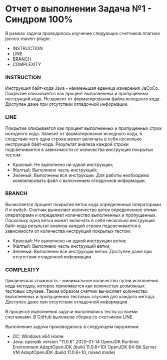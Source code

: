 ﻿#  Отчет о выполнении Задача №1 - Синдром 100%

В рамках задачи проводилось изучение следующих счетчиков плагина jacoco-maven-plugin:
* INSTRUCTION
* LINE
* BRANCH
* COMPLEXITY

### INSTRUCTION
Инструкция байт-кода Java - наименьшая еденица измерения JaCoCo. Покрытие описывается как процент выполненных и пропущенных инструкций кода. Независит от форматирования файла исходного кода. Доступен даже при отсутствии отладочной информации.

### LINE
Покрытие описывается как процент выполненных и пропущенных строк исходного кода. Зависит от форматирования исходного кода, в следствии чего одна строка может включать в себя несколько инструкций байт-кода. Результат анализа каждой строки подсвечивается в зависимости от количества инструкций покрытых тестом:
 - Красный: Не выполнено ни одной инструкции;
 - Желтый: Выполнено часть инструкций;
 - Зеленый: Выполнены все инструкции.
Для работы необходимо компилировать файл с включением отладочной информации.

### BRANCH
Вычисляется процент покрытия веток кода определенных операторами if и switch. Счетчик вычисляет количество веток определенное этими операторами и определяет количество выполненных и пропущенных. Поскольку одна ветка может включать в себя несколько инструкций байт-кода результат анализа каждой строки подсвечивается в зависимости от количества инструкций покрытых тестом:
 - Красный: Не выполнено ни одной инструкции ветки;
 - Желтый: Выполнено часть инструкций ветки;
 - Зеленый: Выполнены все инструкции ветки.
Доступен даже при отсутствии отладочной информации.

### COMPLEXITY
Циклическая сложность - минимальное количество путей исполнения кода методов, которое принимается как количество возможных тестовых случаев. Таким образом счетчик вычисляет количество выполненных и пропущенных тестовых случаев для каждого метода. Доступен даже при отсутствии отладочной информации.



В процессе выполнения задачи выполнялись тесты со всеми счетчиками. В GitHub выложена сборка со счетчиком LINE.



Выполнение задачи производилось в следующем окружении:
* ОС: Windows x64 Home
* Java: openjdk version "11.0.6" 2020-01-14
   OpenJDK Runtime Environment AdoptOpenJDK (build 11.0.6+10)
   OpenJDK 64-Bit Server VM AdoptOpenJDK (build 11.0.6+10, mixed mode)
